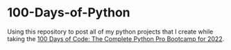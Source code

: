 # 100-Days-of-Python

Using this repository to post all of my python projects that I create while taking the <a href="https://www.udemy.com/course/100-days-of-code/">100 Days of Code: The Complete Python Pro Bootcamp for 2022</a>.
